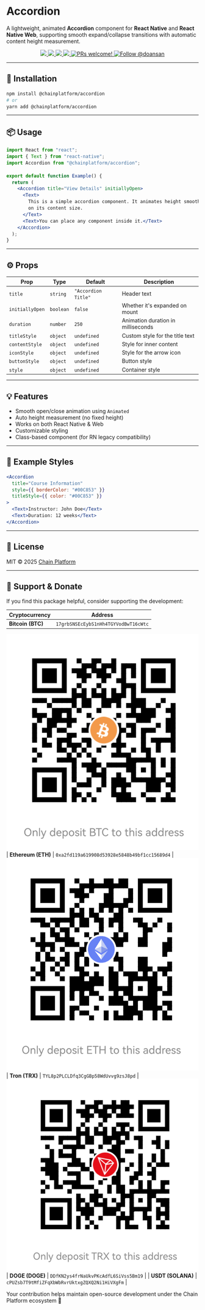 # Accordion

A lightweight, animated **Accordion** component for **React Native** and **React Native Web**, supporting smooth expand/collapse transitions with automatic content height measurement.

<p align="center">
  <a href="https://github.com/ChainPlatform/react-native-accordion/blob/HEAD/LICENSE">
    <img src="https://img.shields.io/badge/license-MIT-blue.svg" />
  </a>
  <a href="https://www.npmjs.com/package/@chainplatform/accordion">
    <img src="https://img.shields.io/npm/v/@chainplatform/accordion?color=brightgreen&label=npm%20package" />
  </a>
  <a href="https://www.npmjs.com/package/@chainplatform/accordion">
    <img src="https://img.shields.io/npm/dt/@chainplatform/accordion.svg" />
  </a>
  <a href="https://www.npmjs.com/package/@chainplatform/accordion">
    <img src="https://img.shields.io/badge/platform-android%20%7C%20ios%20%7C%20web-blue" />
  </a>
  <a href="https://github.com/ChainPlatform/react-native-accordion/pulls">
    <img src="https://img.shields.io/badge/PRs-welcome-brightgreen.svg" alt="PRs welcome!" />
  </a>
  <a href="https://x.com/intent/follow?screen_name=doansan">
    <img src="https://img.shields.io/twitter/follow/doansan.svg?label=Follow%20@doansan" alt="Follow @doansan"></img>
  </a>
</p>

---

## 🚀 Installation

```bash
npm install @chainplatform/accordion
# or
yarn add @chainplatform/accordion
```

---

## 📦 Usage

```jsx
import React from "react";
import { Text } from "react-native";
import Accordion from "@chainplatform/accordion";

export default function Example() {
  return (
    <Accordion title="View Details" initiallyOpen>
      <Text>
        This is a simple accordion component. It animates height smoothly based
        on its content size.
      </Text>
      <Text>You can place any component inside it.</Text>
    </Accordion>
  );
}
```

---

## ⚙️ Props

| Prop | Type | Default | Description |
|------|------|----------|-------------|
| `title` | `string` | `"Accordion Title"` | Header text |
| `initiallyOpen` | `boolean` | `false` | Whether it's expanded on mount |
| `duration` | `number` | `250` | Animation duration in milliseconds |
| `titleStyle` | `object` | `undefined` | Custom style for the title text |
| `contentStyle` | `object` | `undefined` | Style for inner content |
| `iconStyle` | `object` | `undefined` | Style for the arrow icon |
| `buttonStyle` | `object` | `undefined` | Button style |
| `style` | `object` | `undefined` | Container style |

---

## 💡 Features
- Smooth open/close animation using `Animated`
- Auto height measurement (no fixed height)
- Works on both React Native & Web
- Customizable styling
- Class-based component (for RN legacy compatibility)

---

## 🧩 Example Styles

```jsx
<Accordion
  title="Course Information"
  style={{ borderColor: "#00C853" }}
  titleStyle={{ color: "#00C853" }}
>
  <Text>Instructor: John Doe</Text>
  <Text>Duration: 12 weeks</Text>
</Accordion>
```

---

## 🪪 License
MIT © 2025 [Chain Platform](https://chainplatform.net)

---

## 💖 Support & Donate

If you find this package helpful, consider supporting the development:

| Cryptocurrency | Address |
|----------------|----------|
| **Bitcoin (BTC)** | `17grbSNSEcEybS1nHh4TGYVodBwT16cWtc` |
![alt text](image-1.png)
| **Ethereum (ETH)** | `0xa2fd119a619908d53928e5848b49bf1cc15689d4` |
![alt text](image-2.png)
| **Tron (TRX)** | `TYL8p2PLCLDfq3CgGBp58WdUvvg9zsJ8pd` |
![alt text](image.png)
| **DOGE (DOGE)** | `DDfKN2ys4frNaUkvPKcAdfL6SiVss5Bm19` |
| **USDT (SOLANA)** | `cPUZsb7T9tMfiZFqXbWbRvrUktxgZQXQ2Ni1HiVXgFm` |

Your contribution helps maintain open-source development under the Chain Platform ecosystem 🚀

